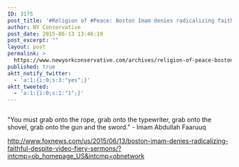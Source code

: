 ```yaml
---
ID: 3175
post_title: '#Religion of #Peace: Boston Imam denies radicalizing faithful, despite video of fiery sermons #WakeUpAmerica'
author: NY Conservative
post_date: 2015-06-13 13:46:19
post_excerpt: ""
layout: post
permalink: >
  https://www.newyorkconservative.com/archives/religion-of-peace-boston-imam-denies-radicalizing-faithful-despite-video-of-fiery-sermons-wakeupamerica/
published: true
aktt_notify_twitter:
  - 'a:1:{i:0;s:3:"yes";}'
aktt_tweeted:
  - 'a:1:{i:0;s:1:"1";}'
---
```

<p><img src="http://www.newyorkconservative.com/wp-content/uploads/2015/06/061315_1745_ReligionofP1.jpg" alt="" />
	</p><p>"You must grab onto the rope, grab onto the typewriter, grab onto the shovel, grab onto the gun and the sword." - Imam Abdullah Faaruuq
</p><p><a href="http://www.foxnews.com/us/2015/06/13/boston-imam-denies-radicalizing-faithful-despite-video-fiery-sermons/?intcmp=ob_homepage_US&amp;intcmp=obnetwork">http://www.foxnews.com/us/2015/06/13/boston-imam-denies-radicalizing-faithful-despite-video-fiery-sermons/?intcmp=ob_homepage_US&amp;intcmp=obnetwork</a>
	</p>
